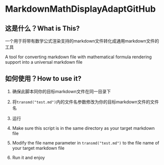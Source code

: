 ﻿# MarkdownMathDisplayAdaptGitHub
## 这是什么？What is This?

一个用于将带有数学公式渲染支持的markdown文件转化成通用markdown文件的工具

A tool for converting markdown file with mathematical formula rendering support into a universal markdown file

## 如何使用？How to use it?

1. 确保此脚本同你的目标markdown文件在同一目录下
2. 将`transmd("test.md")`内的文件名参数修改为你的目标markdown文件的文件名
3. 运行

1. Make sure this script is in the same directory as your target markdown file
2. Modify the file name parameter in `transmd("test.md")` to the file name of your target markdown file
3. Run it and enjoy

